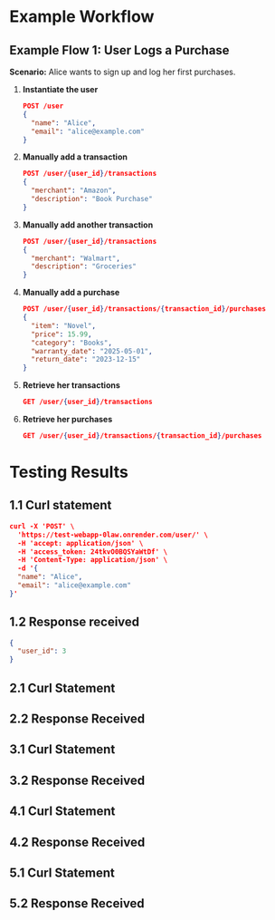 # Example Workflow

## Example Flow 1: User Logs a Purchase

**Scenario:** Alice wants to sign up and log her first purchases.

1. **Instantiate the user**
    ```json
    POST /user
    {
      "name": "Alice",
      "email": "alice@example.com"
    }
    ```

2. **Manually add a transaction**
    ```json
    POST /user/{user_id}/transactions
    {
      "merchant": "Amazon",
      "description": "Book Purchase"
    }
    ```

3. **Manually add another transaction**
    ```json
    POST /user/{user_id}/transactions
    {
      "merchant": "Walmart",
      "description": "Groceries"
    }
    ```

4. **Manually add a purchase**
    ```json
    POST /user/{user_id}/transactions/{transaction_id}/purchases
    {
      "item": "Novel",
      "price": 15.99,
      "category": "Books",
      "warranty_date": "2025-05-01",
      "return_date": "2023-12-15"
    }
    ```

5. **Retrieve her transactions**
    ```json
    GET /user/{user_id}/transactions
    ```

6. **Retrieve her purchases**
    ```json
    GET /user/{user_id}/transactions/{transaction_id}/purchases
    ```


# Testing Results 

## 1.1 Curl statement

```json
curl -X 'POST' \
  'https://test-webapp-0law.onrender.com/user/' \
  -H 'accept: application/json' \
  -H 'access_token: 24tkvO0BQSYaWtDf' \
  -H 'Content-Type: application/json' \
  -d '{
  "name": "Alice",
  "email": "alice@example.com"
}'
```

## 1.2 Response received

```json
{
  "user_id": 3
}
```


## 2.1 Curl Statement

## 2.2 Response Received

## 3.1 Curl Statement

## 3.2 Response Received

## 4.1 Curl Statement

## 4.2 Response Received

## 5.1 Curl Statement

## 5.2 Response Received